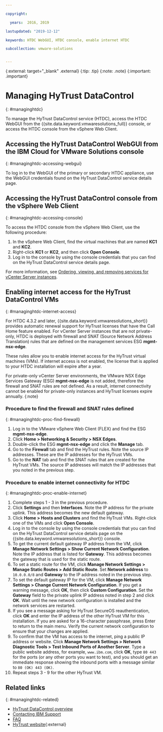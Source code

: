 ```yaml
---

copyright:

  years:  2016, 2019

lastupdated: "2019-12-12"

keywords: HTDC WebGUI, HTDC console, enable internet HTDC

subcollection: vmware-solutions


---
```


{:external: target="_blank" .external}
{:tip: .tip}
{:note: .note}
{:important: .important}

# Managing HyTrust DataControl
{: #managinghtdc}

To manage the HyTrust DataControl service (HTDC), access the HTDC WebGUI from the {{site.data.keyword.vmwaresolutions_full}} console, or access the HTDC console from the vSphere Web Client.

## Accessing the HyTrust DataControl WebGUI from the IBM Cloud for VMware Solutions console
{: #managinghtdc-accessing-webgui}

To log in to the WebGUI of the primary or secondary HTDC appliance, use the WebGUI credentials found on the HyTrust DataControl service details page.

## Accessing the HyTrust DataControl console from the vSphere Web Client
{: #managinghtdc-accessing-console}

To access the HTDC console from the vSphere Web Client, use the following procedure:
1. In the vSphere Web Client, find the virtual machines that are named **KC1** and **KC2**.
2. Right-click **KC1** or **KC2**, and then click **Open Console**.
3. Log in to the console by using the console credentials that you can find on the HyTrust DataControl service details page.

For more information, see [Ordering, viewing, and removing services for vCenter Server instances](/docs/services/vmwaresolutions?topic=vmware-solutions-vc_addingremovingservices).

## Enabling internet access for the HyTrust DataControl VMs
{: #managinghtdc-internet-access}

For HTDC 4.3.2 and later, {{site.data.keyword.vmwaresolutions_short}} provides automatic renewal support for HyTrust licenses that have the Call Home feature enabled. For vCenter Server instances that are not private-only, HTDC is deployed with firewall and SNAT (Source Network Address Translation) rules that are defined on the management services ESG **mgmt-nsx-edge**.

These rules allow you to enable internet access for the HyTrust virtual machines (VMs). If internet access is not enabled, the license that is applied to your HTDC installation will expire after a year.

For private-only vCenter Server environments, the VMware NSX Edge Services Gateway (ESG) **mgmt-nsx-edge** is not added, therefore the firewall and SNAT rules are not defined. As a result, internet connectivity cannot be enabled for private-only instances and HyTrust licenses expire annually.
{:note}

### Procedure to find the firewall and SNAT rules defined
{: #managinghtdc-proc-find-firewall}

1. Log in to the VMware vSphere Web Client (FLEX) and find the ESG **mgmt-nsx-edge**.
2. Click **Home > Networking & Security > NSX Edges**.
3. Double-click the ESG **mgmt-nsx-edge** and click the **Manage** tab.
4. Go to the **Firewall** tab and find the HyTrust rules. Note the source IP addresses. These are the IP addresses for the HyTrust VMs.
5. Go to the **NAT** tab and find the SNAT rules that are created for the HyTrust VMs. The source IP addresses will match the IP addresses that you noted in the previous step.

### Procedure to enable internet connectivity for HTDC
{: #managinghtdc-proc-enable-internet}

1. Complete steps 1 - 3 in the previous procedure.
2. Click **Settings** and then **Interfaces**. Note the IP address for the private uplink. This address becomes the new default gateway.
3. Click **Home > Hosts and Clusters** and find the HyTrust VMs. Right-click one of the VMs and click **Open Console**.
4. Log in to the console by using the console credentials that you can find on the HyTrust DataControl service details page on the {{site.data.keyword.vmwaresolutions_short}} console.
5. To get the current default gateway IP address from the VM, click **Manage Network Settings > Show Current Network Configuration**. Note the IP address that is listed for **Gateway**. This address becomes the gateway that is used for the static route.
6. To set a static route for the VM, click **Manage Network Settings > Manage Static Routes > Add Static Route**. Set **Network address** to `10.0.0.0/8` and **Gateway** to the IP address noted in the previous step.
7. To set the default gateway IP for the VM, click **Manage Network Settings > Change Current Network Configuration**. If you get a warning message, click **OK**, then click **Custom Configuration**. Set the **Gateway** field to the private uplink IP address noted in step 2 and click **OK**. Wait until the new network configuration is installed and the network services are restarted.
8. If you see a message asking for HyTrust SecureOS reauthentication, click **OK** and enter the IP address of the other HyTrust VM for this installation. If you are asked for a 16-character passphrase, press Enter to return to the main menu. Verify the current network configuration to ensure that your changes are applied.
9. To confirm that the VM has access to the internet, ping a public IP address or website. Click **Manage Network Settings > Network Diagnostic Tools > Test Inbound Ports of Another Server**. Type a public website address, for example, `www.ibm.com`, click **OK**, type `80 443` for the ports (or any other ports you want to test), and you should get an immediate response showing the inbound ports with a message similar to `80 (OK) 443 (OK)`.
10. Repeat steps 3 - 9 for the other HyTrust VM.


## Related links
{: #managinghtdc-related}

* [HyTrust DataControl overview](/docs/services/vmwaresolutions?topic=vmware-solutions-htdc_considerations)
* [Contacting IBM Support](/docs/services/vmwaresolutions?topic=vmware-solutions-trbl_support)
* [FAQ](/docs/services/vmwaresolutions?topic=vmware-solutions-faq)
* [HyTrust website](https://www.hytrust.com/){:external}
